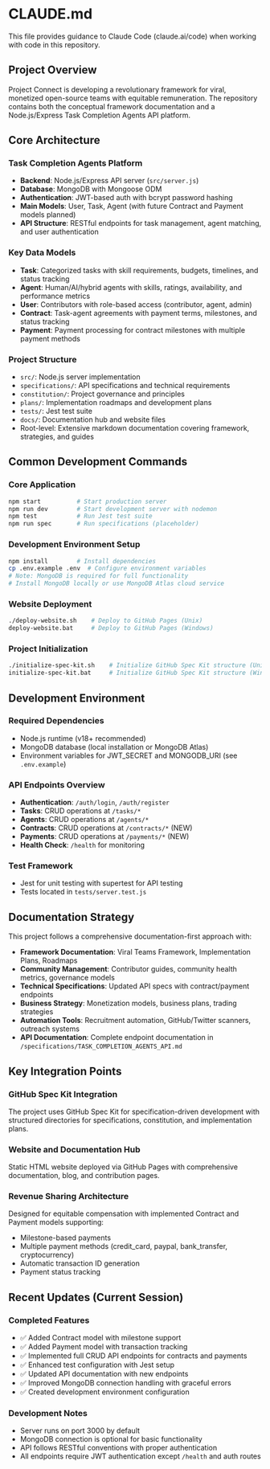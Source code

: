 # CLAUDE.md

This file provides guidance to Claude Code (claude.ai/code) when working with code in this repository.

## Project Overview

Project Connect is developing a revolutionary framework for viral, monetized open-source teams with equitable remuneration. The repository contains both the conceptual framework documentation and a Node.js/Express Task Completion Agents API platform.

## Core Architecture

### Task Completion Agents Platform
- **Backend**: Node.js/Express API server (`src/server.js`)
- **Database**: MongoDB with Mongoose ODM
- **Authentication**: JWT-based auth with bcrypt password hashing
- **Main Models**: User, Task, Agent (with future Contract and Payment models planned)
- **API Structure**: RESTful endpoints for task management, agent matching, and user authentication

### Key Data Models
- **Task**: Categorized tasks with skill requirements, budgets, timelines, and status tracking
- **Agent**: Human/AI/hybrid agents with skills, ratings, availability, and performance metrics
- **User**: Contributors with role-based access (contributor, agent, admin)
- **Contract**: Task-agent agreements with payment terms, milestones, and status tracking
- **Payment**: Payment processing for contract milestones with multiple payment methods

### Project Structure
- `src/`: Node.js server implementation
- `specifications/`: API specifications and technical requirements
- `constitution/`: Project governance and principles
- `plans/`: Implementation roadmaps and development plans
- `tests/`: Jest test suite
- `docs/`: Documentation hub and website files
- Root-level: Extensive markdown documentation covering framework, strategies, and guides

## Common Development Commands

### Core Application
```bash
npm start          # Start production server
npm run dev        # Start development server with nodemon
npm test           # Run Jest test suite
npm run spec       # Run specifications (placeholder)
```

### Development Environment Setup
```bash
npm install        # Install dependencies
cp .env.example .env  # Configure environment variables
# Note: MongoDB is required for full functionality
# Install MongoDB locally or use MongoDB Atlas cloud service
```

### Website Deployment
```bash
./deploy-website.sh    # Deploy to GitHub Pages (Unix)
deploy-website.bat     # Deploy to GitHub Pages (Windows)
```

### Project Initialization
```bash
./initialize-spec-kit.sh    # Initialize GitHub Spec Kit structure (Unix)
initialize-spec-kit.bat     # Initialize GitHub Spec Kit structure (Windows)
```

## Development Environment

### Required Dependencies
- Node.js runtime (v18+ recommended)
- MongoDB database (local installation or MongoDB Atlas)
- Environment variables for JWT_SECRET and MONGODB_URI (see `.env.example`)

### API Endpoints Overview
- **Authentication**: `/auth/login`, `/auth/register`
- **Tasks**: CRUD operations at `/tasks/*`
- **Agents**: CRUD operations at `/agents/*`
- **Contracts**: CRUD operations at `/contracts/*` (NEW)
- **Payments**: CRUD operations at `/payments/*` (NEW)
- **Health Check**: `/health` for monitoring

### Test Framework
- Jest for unit testing with supertest for API testing
- Tests located in `tests/server.test.js`

## Documentation Strategy

This project follows a comprehensive documentation-first approach with:
- **Framework Documentation**: Viral Teams Framework, Implementation Plans, Roadmaps
- **Community Management**: Contributor guides, community health metrics, governance models
- **Technical Specifications**: Updated API specs with contract/payment endpoints
- **Business Strategy**: Monetization models, business plans, trading strategies
- **Automation Tools**: Recruitment automation, GitHub/Twitter scanners, outreach systems
- **API Documentation**: Complete endpoint documentation in `/specifications/TASK_COMPLETION_AGENTS_API.md`

## Key Integration Points

### GitHub Spec Kit Integration
The project uses GitHub Spec Kit for specification-driven development with structured directories for specifications, constitution, and implementation plans.

### Website and Documentation Hub
Static HTML website deployed via GitHub Pages with comprehensive documentation, blog, and contribution pages.

### Revenue Sharing Architecture
Designed for equitable compensation with implemented Contract and Payment models supporting:
- Milestone-based payments
- Multiple payment methods (credit_card, paypal, bank_transfer, cryptocurrency)
- Automatic transaction ID generation
- Payment status tracking

## Recent Updates (Current Session)

### Completed Features
- ✅ Added Contract model with milestone support
- ✅ Added Payment model with transaction tracking
- ✅ Implemented full CRUD API endpoints for contracts and payments
- ✅ Enhanced test configuration with Jest setup
- ✅ Updated API documentation with new endpoints
- ✅ Improved MongoDB connection handling with graceful errors
- ✅ Created development environment configuration

### Development Notes
- Server runs on port 3000 by default
- MongoDB connection is optional for basic functionality
- API follows RESTful conventions with proper authentication
- All endpoints require JWT authentication except `/health` and auth routes